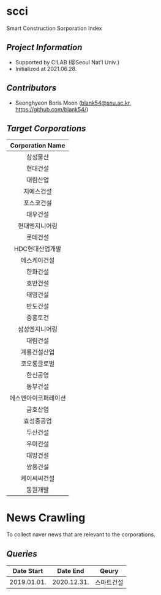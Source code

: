 # scci
Smart Construction Sorporation Index

## _Project Information_
- Supported by C!LAB (@Seoul Nat'l Univ.)
- Initialized at 2021.06.28.

## _Contributors_
- Seonghyeon Boris Moon (blank54@snu.ac.kr, https://github.com/blank54/)

## _Target Corporations_
| Corporation Name |
|:---:|
| 삼성물산 |
| 현대건설 |
| 대림산업 |
| 지에스건설 |
| 포스코건설 |
| 대우건설 |
| 현대엔지니어링 |
| 롯데건설 |
| HDC현대산업개발 |
| 에스케이건설 |
| 한화건설 |
| 호반건설 |
| 태영건설 |
| 반도건설 |
| 중흥토건 |
| 삼성엔지니어링 |
| 대림건설 |
| 계룡건설산업 |
| 코오롱글로벌 |
| 한신공영 |
| 동부건설 |
| 에스앤아이코퍼레이션 |
| 금호산업 |
| 효성중공업 |
| 두산건설 |
| 우미건설 |
| 대방건설 |
| 쌍용건설 |
| 케이씨씨건설 |
| 동원개발 |

# News Crawling

To collect naver news that are relevant to the corporations.

## _Queries_

| Date Start | Date End | Qeury |
|:---:|:---:|:---:|
| 2019.01.01. | 2020.12.31. | 스마트건설 |